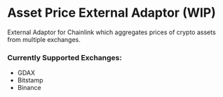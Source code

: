 # Asset Price External Adaptor (WIP)
External Adaptor for Chainlink which aggregates prices of crypto assets from multiple exchanges.

### Currently Supported Exchanges:

- GDAX
- Bitstamp
- Binance